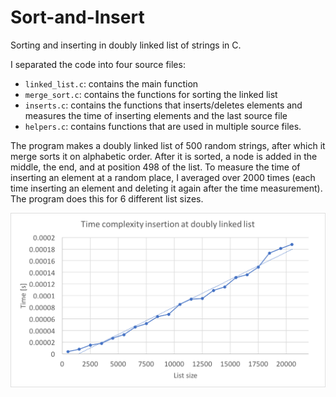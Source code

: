 # Sort-and-Insert
Sorting and inserting in doubly linked list of strings in C.

I separated the code into four source files: 
* `linked_list.c`: contains the main function
* `merge_sort.c`: contains the functions for sorting the linked list
* `inserts.c`: contains the functions that inserts/deletes elements and measures the time of inserting elements and the last source file
* `helpers.c`: contains functions that are used in multiple source files. 

The program makes a doubly linked list of 500 random strings, after which it merge sorts it on alphabetic order. After it is sorted, a node is added in the middle, the end, and at position 498 of the list. To measure the time of inserting an element at a random place, I averaged over 2000 times (each time inserting an element and deleting it again after the time measurement). The program does this for 6 different list sizes.

![Alt text](./TimeComplexity.png?raw=true "Optional Title")
